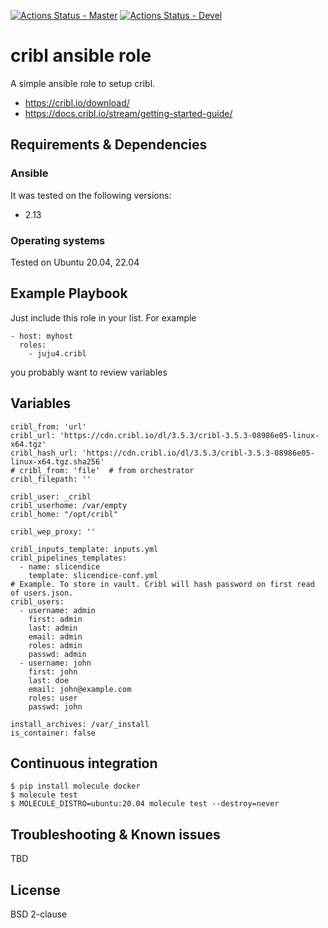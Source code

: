 [![Actions Status - Master](https://github.com/juju4/ansible-cribl/workflows/AnsibleCI/badge.svg)](https://github.com/juju4/ansible-cribl/actions?query=branch%3Amaster)
[![Actions Status - Devel](https://github.com/juju4/ansible-cribl/workflows/AnsibleCI/badge.svg?branch=devel)](https://github.com/juju4/ansible-cribl/actions?query=branch%3Adevel)

# cribl ansible role

A simple ansible role to setup cribl.
* https://cribl.io/download/
* https://docs.cribl.io/stream/getting-started-guide/

## Requirements & Dependencies

### Ansible
It was tested on the following versions:
 * 2.13

### Operating systems

Tested on Ubuntu 20.04, 22.04

## Example Playbook

Just include this role in your list.
For example

```
- host: myhost
  roles:
    - juju4.cribl
```

you probably want to review variables

## Variables

```
cribl_from: 'url'
cribl_url: 'https://cdn.cribl.io/dl/3.5.3/cribl-3.5.3-08986e05-linux-x64.tgz'
cribl_hash_url: 'https://cdn.cribl.io/dl/3.5.3/cribl-3.5.3-08986e05-linux-x64.tgz.sha256'
# cribl_from: 'file'  # from orchestrator
cribl_filepath: ''

cribl_user: _cribl
cribl_userhome: /var/empty
cribl_home: "/opt/cribl"

cribl_wep_proxy: ''

cribl_inputs_template: inputs.yml
cribl_pipelines_templates:
  - name: slicendice
    template: slicendice-conf.yml
# Example. To store in vault. Cribl will hash password on first read of users.json.
cribl_users:
  - username: admin
    first: admin
    last: admin
    email: admin
    roles: admin
    passwd: admin
  - username: john
    first: john
    last: doe
    email: john@example.com
    roles: user
    passwd: john

install_archives: /var/_install
is_container: false
```

## Continuous integration

```
$ pip install molecule docker
$ molecule test
$ MOLECULE_DISTRO=ubuntu:20.04 molecule test --destroy=never
```


## Troubleshooting & Known issues

TBD

## License

BSD 2-clause
